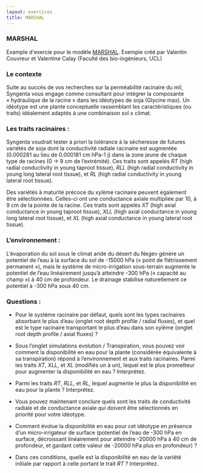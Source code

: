 ```yaml
---
layout: exercices
title: MARSHAL
---
```


### MARSHAL

Example d'exercie pour le modèle [MARSHAL](https://plantmodelling.shinyapps.io/marshal/). Exemple créé par Valentin Couvreur et Valentine Calay (Faculté des bio-ingénieurs, UCL)

### Le contexte

Suite au succès de vos recherches sur la perméabilité racinaire du mil, Syngenta vous engage comme consultant pour intégrer la composante « hydraulique de la racine » dans les idéotypes de soja (Glycine max). Un idéotype est une plante conceptuelle rassemblant les caractéristiques (ou traits) idéalement adaptés à une combinaison sol x climat.

### Les traits racinaires :

Syngenta voudrait tester à priori la tolérance à la sécheresse de futures variétés de soja dont la conductivité radiale racinaire est augmentée (0.000281 au lieu de 0.000181 cm hPa-1 j) dans la zone jeune de chaque type de racines (0 -> 9 cm de l’extrémité). Ces traits sont appelés *RT* (high radial conductivity in young taproot tissue), *RLL* (high radial conductivity in young long lateral root tissue), et *RL* (high radial conductivity in young lateral root tissue).

Des variétés à maturité précoce du xylème racinaire peuvent également être sélectionnées. Celles-ci ont une conductance axiale multipliée par 10, à 9 cm de la pointe de la racine. Ces traits sont appelés *XT* (high axial conductance in young taproot tissue), *XLL* (high axial conductance in young long lateral root tissue), et *XL* (high axial conductance in young lateral root tissue).

### L’environnement :

L’évaporation du sol sous le climat aride du désert du Negev génère un potentiel de l’eau à la surface du sol de -15000 hPa (« point de flétrissement permanent »), mais le système de micro-irrigation sous-terrain augmente le potentiel de l’eau linéairement jusqu’à atteindre -300 hPa (« capacité au champ ») à 40 cm de profondeur. Le drainage stabilise naturellement ce potentiel à -300 hPa sous 40 cm.


### Questions :

-	Pour le système racinaire par défaut, quels sont les types racinaires absorbant le plus d’eau (onglet root depth profile / radial fluxes), et quel est le type racinaire transportant le plus d’eau dans son xylème (onglet root depth profile / axial fluxes) ?

-	Sous l’onglet simulations evolution / Transpiration, vous pouvez voir comment la disponibilité en eau pour la plante (considérée équivalente à sa transpiration) répond à l’environnement et aux traits racinaires. Parmi les traits *XT*, *XLL*, et *XL* (modifiés un à un), lequel est le plus prometteur pour augmenter la disponibilité en eau ? Interprétez.

-	Parmi les traits *RT*, *RLL*, et *RL*, lequel augmente le plus la disponibilité en eau pour la plante ? Interprétez.

-	Vous pouvez maintenant conclure quels sont les traits de conductivité radiale et de conductance axiale qui doivent être sélectionnés en priorité pour votre idéotype. 

- Comment évolue la disponibilité en eau pour cet idéotype en présence d’un micro-irrigateur de surface (potentiel de l’eau de -300 hPa en surface, décroissant linéairement pour atteindre -20000 hPa à 40 cm de profondeur, et gardant cette valeur de -20000 hPa plus en profondeur) ? 

- Dans ces conditions, quelle est la disponibilité en eau de la variété initiale par rapport à celle portant le trait *RT* ? Interprétez.

